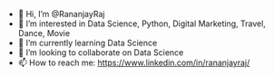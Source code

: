 - 👋 Hi, I’m @RananjayRaj
- 👀 I’m interested in Data Science, Python, Digital Marketing, Travel, Dance, Movie
- 🌱 I’m currently learning Data Science
- 💞️ I’m looking to collaborate on Data Science
- 📫 How to reach me: https://www.linkedin.com/in/rananjayraj/

<!---
RananjayRaj/RananjayRaj is a ✨ special ✨ repository because its `README.md` (this file) appears on your GitHub profile.
You can click the Preview link to take a look at your changes.
--->
